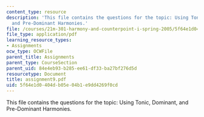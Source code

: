 ```yaml
---
content_type: resource
description: 'This file contains the questions for the topic: Using Tonic, Dominant,
  and Pre-Dominant Harmonies.'
file: /courses/21m-301-harmony-and-counterpoint-i-spring-2005/5f64e1d0404db05e04b1e9dd4269f0cd_assignment9.pdf
file_type: application/pdf
learning_resource_types:
- Assignments
ocw_type: OCWFile
parent_title: Assignments
parent_type: CourseSection
parent_uid: 84e4eb93-b285-ee61-df33-ba27bf276d5d
resourcetype: Document
title: assignment9.pdf
uid: 5f64e1d0-404d-b05e-04b1-e9dd4269f0cd
---
```

This file contains the questions for the topic: Using Tonic, Dominant, and Pre-Dominant Harmonies.

